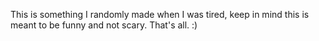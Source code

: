 This is something I randomly made when I was tired, keep in mind this is meant to be funny and not scary. 
That's all.
:)
